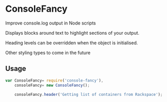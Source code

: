 # ConsoleFancy
Improve console.log output in Node scripts

Displays blocks around text to highlight sections of your output.

Heading levels can be overridden when the object is initialised.

Other styling types to come in the future

## Usage

```javascript
var ConsoleFancy= require('console-fancy'),
	consoleFancy= new ConsoleFancy();

	consoleFancy.header('Getting list of containers from Rackspace');
```
